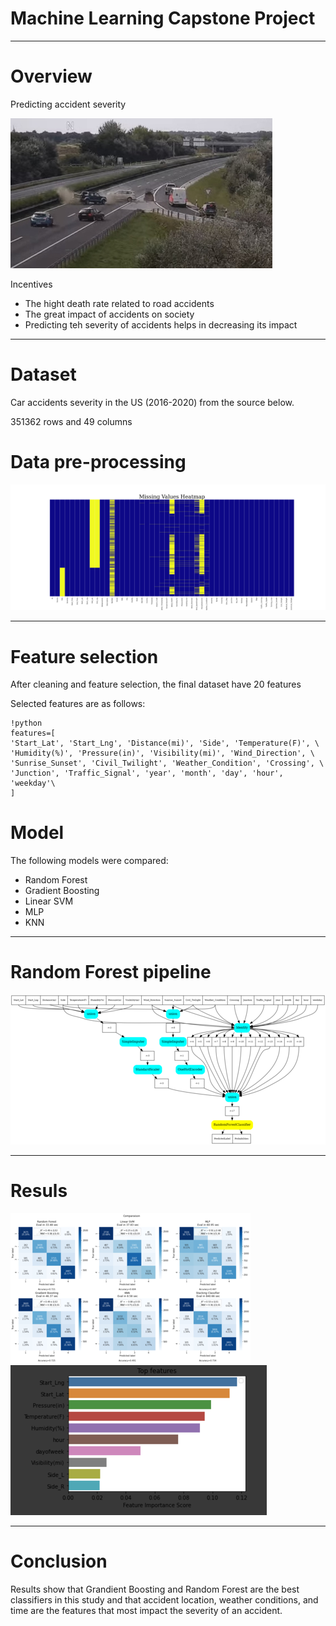 # Machine Learning Capstone Project

---

# Overview

Predicting accident severity

![accident](./img/accident_240.jpg)


Incentives

- The hight death rate related to road accidents
- The great impact of accidents on society
- Predicting teh severity of accidents helps in decreasing its impact 

---

# Dataset

Car accidents severity in the US (2016-2020) from the source below.

351362 rows and 49 columns

# Data pre-processing

![missing](./img/missing_heatmap_240.png)

---

# Feature selection

After cleaning and feature selection, the final dataset have 20 features

Selected features are as follows:

    !python
    features=[
    'Start_Lat', 'Start_Lng', 'Distance(mi)', 'Side', 'Temperature(F)', \
    'Humidity(%)', 'Pressure(in)', 'Visibility(mi)', 'Wind_Direction', \
    'Sunrise_Sunset', 'Civil_Twilight', 'Weather_Condition', 'Crossing', \
    'Junction', 'Traffic_Signal', 'year', 'month', 'day', 'hour', 'weekday'\
    ]


# Model

The following models were compared:

- Random Forest
- Gradient Boosting
- Linear SVM
- MLP
- KNN

---

# Random Forest pipeline


![rf](./dot/rf_pipeline_graph_240.png)

---

# Resuls


![results](./img/results_240.png)
![top](./img/top_240.png)

--- 

# Conclusion

Results show that Grandient Boosting and Random Forest are the best classifiers in this study and that accident location, weather conditions, and time are the features that most impact the severity of an accident.
